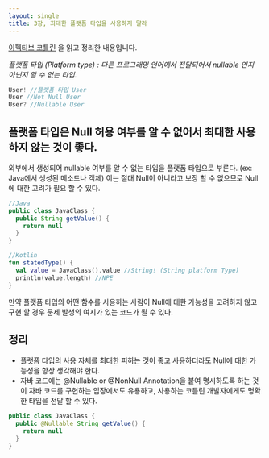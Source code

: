 ```yaml
---
layout: single
title: 3장, 최대한 플랫폼 타입을 사용하지 말라
---
```


[이펙티브 코틀린](https://search.naver.com/search.naver?where=nexearch&sm=tab_etc&mra=bktE&pkid=476&os=25673819&qvt=0&query=이펙티브%20코틀린%20기본정보) 을 읽고 정리한 내용입니다.


_플랫폼 타입 (Platform type) : 다른 프로그래밍 언어에서 전달되어서 nullable 인지 아닌지 알 수 없는 타입._

```kotlin
User! //플랫폼 타입 User
User //Not Null User
User? //Nullable User
```

## 플랫폼 타입은 Null 허용 여부를 알 수 없어서 최대한 사용하지 않는 것이 좋다.

외부에서 생성되어 nullable 여부를 알 수 없는 타입을 플랫폼 타입으로 부른다. (ex: Java에서 생성된 메소드나 객체) 이는 절대 Null이 아니라고 보장 할 수 없으므로 Null에 대한 고려가 필요 할 수 있다.
```java
//Java
public class JavaClass {
  public String getValue() {
    return null
  }
}
```
```kotlin
//Kotlin
fun statedType() {
  val value = JavaClass().value //String! (String platform Type)
  println(value.length) //NPE
}
```
만약 플랫폼 타입의 어떤 함수를 사용하는 사람이 Null에 대한 가능성을 고려하지 않고 구현 할 경우 문제 발생의 여지가 있는 코드가 될 수 있다.

## 정리
* 플랫폼 타입의 사용 자체를 최대한 피하는 것이 좋고 사용하더라도 Null에 대한 가능성을 항상 생각해야 한다.
* 자바 코드에는 @Nullable or @NonNull Annotation을 붙여 명시하도록 하는 것이 자바 코드를 구현하는 입장에서도 유용하고, 사용하는 코틀린 개발자에게도 명확한 타입을 전달 할 수 있다.

```java
public class JavaClass {
  public @Nullable String getValue() {
    return null
  }
}
```
